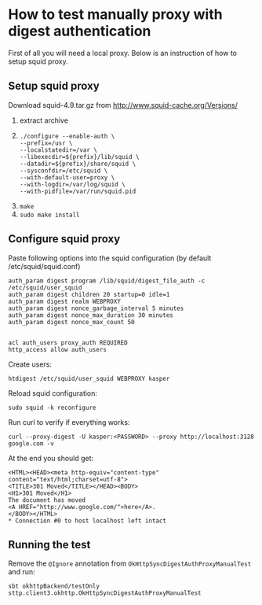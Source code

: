 # How to test manually proxy with digest authentication

First of all you will need a local proxy. Below is an instruction of how to setup squid proxy.

## Setup squid proxy
Download squid-4.9.tar.gz from http://www.squid-cache.org/Versions/

1. extract archive
2. ```
   ./configure --enable-auth \
   --prefix=/usr \
   --localstatedir=/var \
   --libexecdir=${prefix}/lib/squid \
   --datadir=${prefix}/share/squid \
   --sysconfdir=/etc/squid \
   --with-default-user=proxy \
   --with-logdir=/var/log/squid \
   --with-pidfile=/var/run/squid.pid
   ```
3. `make`
4. `sudo make install`

## Configure squid proxy

Paste following options into the squid configuration (by default /etc/squid/squid.conf)

```
auth_param digest program /lib/squid/digest_file_auth -c /etc/squid/user_squid
auth_param digest children 20 startup=0 idle=1
auth_param digest realm WEBPROXY
auth_param digest nonce_garbage_interval 5 minutes
auth_param digest nonce_max_duration 30 minutes
auth_param digest nonce_max_count 50


acl auth_users proxy_auth REQUIRED
http_access allow auth_users
```

Create users:

`htdigest /etc/squid/user_squid WEBPROXY kasper`

Reload squid configuration:

`sudo squid -k reconfigure `

Run curl to verify if everything works:

`curl --proxy-digest -U kasper:<PASSWORD> --proxy http://localhost:3128 google.com -v`

At the end you should get:
```
<HTML><HEAD><meta http-equiv="content-type" content="text/html;charset=utf-8">
<TITLE>301 Moved</TITLE></HEAD><BODY>
<H1>301 Moved</H1>
The document has moved
<A HREF="http://www.google.com/">here</A>.
</BODY></HTML>
* Connection #0 to host localhost left intact
```

## Running the test

Remove the `@Ignore` annotation from `OkHttpSyncDigestAuthProxyManualTest` and run:

`sbt okhttpBackend/testOnly sttp.client3.okhttp.OkHttpSyncDigestAuthProxyManualTest`

